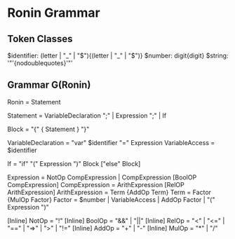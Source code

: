 # Ronin Grammar

## Token Classes

$identifier: (letter | "_" | "$"){(letter | "_" | "$")}
$number: digit{digit}
$string: '"'{nodoublequotes}'"'

## Grammar G(Ronin)

Ronin			    =	Statement

Statement           =   VariableDeclaration ";" | Expression ";" | If

Block               =   "{" { Statement } "}"

VariableDeclaration =   "var" $identifier "=" Expression
VariableAccess      =   $identifier

If                  =   "if" "(" Expression ")" Block ["else" Block]

Expression          =   NotOp CompExpression | CompExpression [BoolOP CompExpression]
CompExpression      =   ArithExpression [RelOP ArithExpression]
ArithExpression		=	Term {AddOp Term}
Term			    = 	Factor {MulOp Factor}
Factor			    =	$number | VariableAccess | AddOp Factor | "(" Expression ")"

[Inline] NotOp      =   "!"
[Inline] BoolOp     =   "&&" | "||"
[Inline] RelOp      =   "<" | "<=" | "==" | "=>" | ">" | "!="
[Inline] AddOp		=	"+" | "-"
[Inline] MulOp		=	"*" | "/"